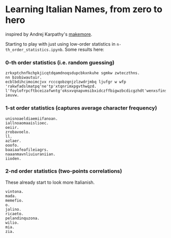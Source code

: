 # Learning Italian Names, from zero to hero
inspired by Andrej Karpathy's [makemore](https://github.com/karpathy/makemore).

Starting to play with just using low-order statistics in `n-th_order_statistics.ipynb`. Some results here:

### 0-th order statistics (i.e. random guessing)

~~~~
zrkxptchnfkchpkjicqtdqamdnoqsdupcbkxnkuhe sgmkw zwteczthns.
nn bzobiwautuir.
ecblbdihcimoimcjvx rcccqobzqnjzlzwdrjmbq ljufgr w wfp 'rakwfadslmatpq'ne'tp'xtqnrimxpgvthwqzd.
l'foylofrpcftbceizafwntg'oksxvqnapvmsibxidczffbigwzbcdicgzhdt'wenxsfinscrokaazhpmf.
ieuvw.
~~~~

### 1-st order statistics (captures average character frequency)

~~~~
unisnoaeldiaemiifanoan.
iallnoaomaaislioec.
oeiir.
zrobavoelo.
ll.
azlaer.
ooofo.
baaiaafeafileiagrs.
naaanmavnliuiuraniian.
iioden.
~~~~

### 2-nd order statistics (two-points correlations)

These already start to look more Italianish.

~~~~
vintona.
mada.
memefio.
o.
jalino.
ricaeto.
pelandinquzona.
wilio.
mia.
zia.
~~~~
